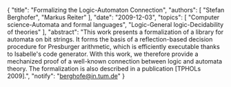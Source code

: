 {
    "title": "Formalizing the Logic-Automaton Connection",
    "authors": [
        "Stefan Berghofer",
        "Markus Reiter"
    ],
    "date": "2009-12-03",
    "topics": [
        "Computer science-Automata and formal languages",
        "Logic-General logic-Decidability of theories"
    ],
    "abstract": "This work presents a formalization of a library for automata on bit strings. It forms the basis of a reflection-based decision procedure for Presburger arithmetic, which is efficiently executable thanks to Isabelle's code generator. With this work, we therefore provide a mechanized proof of a well-known connection between logic and automata theory. The formalization is also described in a publication [TPHOLs 2009].",
    "notify": "berghofe@in.tum.de"
}